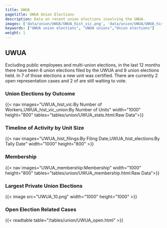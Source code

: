 ```yaml
---
title: UWUA
pagetitle: UWUA Union Elections
description: Data on recent union elections involving the UWUA.
images: ['data/union/UWUA/UWUA_hist_vic.png', 'data/union/UWUA/UWUA_hist_size.png', 'data/union/UWUA/UWUA_10.png']
keywords: ["UWUA union elections", "UWUA unions","Union elections"]
weight: 1
---
```

##  UWUA

Excluding public employees and multi-union elections, in the last 12 months there have been 6 union elections filed by the UWUA and 8 union elections held. In 7 of those elections a new unit was certified. There are currently 2 open representation cases and 2 of are still waiting to vote.

### Union Elections by Outcome
{{< nav images="UWUA_hist_vic:By Number of Workers,UWUA_hist_vic_union:By Number of Units" width="1000" height="800" tables="tables/union/UWUA_stats.html:Raw Data">}}

### Timeline of Activity by Unit Size
{{< nav images="UWUA_hist_filings:By Filing Date,UWUA_hist_elections:By Tally Date" width="1000" height="800" >}}

### Membership
{{< nav images="UWUA_membership:Membership" width="1000" height="800" tables="tables/union/UWUA_membership.html:Raw Data">}}

### Largest Private Union Elections
{{< image src="UWUA_10.png" width="1000" height="1000"  >}}

### Open Election Related Cases
{{< readtable table="/tables/union/UWUA_open.html" >}}

